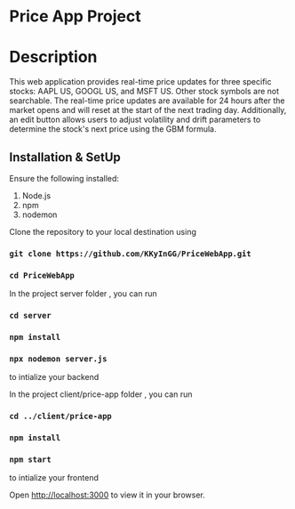# Price App Project
# Description

This web application provides real-time price updates for three specific stocks: AAPL US, GOOGL US, and MSFT US. Other stock symbols are not searchable. 
The real-time price updates are available for 24 hours after the market opens and will reset at the start of the next trading day. 
Additionally, an edit button allows users to adjust volatility and drift parameters to determine the stock's next price using the GBM formula.

## Installation & SetUp

Ensure the following installed:
1. Node.js
2. npm
3. nodemon

Clone the repository to your local destination using
### `git clone https://github.com/KKyInGG/PriceWebApp.git`
### `cd PriceWebApp`

In the project server folder , you can run
### `cd server`
### `npm install`
### `npx nodemon server.js`

to intialize your backend

In the project client/price-app folder , you can run
### `cd ../client/price-app`
### `npm install`
### `npm start`

to intialize your frontend

Open [http://localhost:3000](http://localhost:3000) to view it in your browser.


